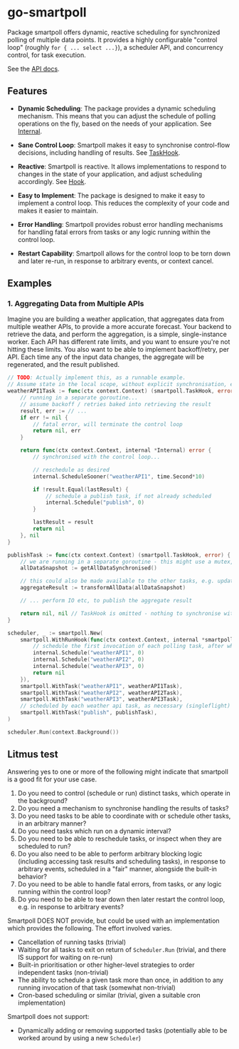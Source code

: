 # go-smartpoll

Package smartpoll offers dynamic, reactive scheduling for synchronized polling of multiple data points.
It provides a highly configurable "control loop" (roughly `for { ... select ...}`), a scheduler API, and concurrency
control, for task execution.

See the [API docs](https://pkg.go.dev/github.com/joeycumines/go-smartpoll).

## Features

- **Dynamic Scheduling**: The package provides a dynamic scheduling mechanism. This means that you can adjust the
  schedule of polling operations on the fly, based on the needs of your application. See
  [Internal](https://pkg.go.dev/github.com/joeycumines/go-smartpoll#Internal).

- **Sane Control Loop**: Smartpoll makes it easy to synchronise control-flow decisions, including handling of results.
  See [TaskHook](https://pkg.go.dev/github.com/joeycumines/go-smartpoll#TaskHook).

- **Reactive**: Smartpoll is reactive. It allows implementations to respond to changes in the state of your application,
  and adjust scheduling accordingly. See [Hook](https://pkg.go.dev/github.com/joeycumines/go-smartpoll#Hook).

- **Easy to Implement**: The package is designed to make it easy to implement a control loop. This reduces the
  complexity of your code and makes it easier to maintain.

- **Error Handling**: Smartpoll provides robust error handling mechanisms for handling fatal errors from tasks or any
  logic running within the control loop.

- **Restart Capability**: Smartpoll allows for the control loop to be torn down and later re-run, in response to
  arbitrary events, or context cancel.

## Examples

### 1. Aggregating Data from Multiple APIs

Imagine you are building a weather application, that aggregates data from multiple weather APIs, to provide a more
accurate forecast.
Your backend to retrieve the data, and perform the aggregation, is a simple, single-instance worker.
Each API has different rate limits, and you want to ensure you're not hitting these limits.
You also want to be able to implement backoff/retry, per API.
Each time any of the input data changes, the aggregate will be regenerated, and the result published.

```go
// TODO: Actually implement this, as a runnable example.
// Assume state in the local scope, without explicit synchronisation, except where noted.
weatherAPI1Task := func(ctx context.Context) (smartpoll.TaskHook, error) {
	// running in a separate goroutine...
	// assume backoff / retries baked into retrieving the result
	result, err := // ...
	if err != nil {
		// fatal error, will terminate the control loop
		return nil, err
	}

	return func(ctx context.Context, internal *Internal) error {
		// synchronised with the control loop...

		// reschedule as desired
		internal.ScheduleSooner("weatherAPI1", time.Second*10)

		if !result.Equal(lastResult) {
			// schedule a publish task, if not already scheduled
			internal.Schedule("publish", 0)
		}

		lastResult = result
		return nil
	}, nil
}

publishTask := func(ctx context.Context) (smartpoll.TaskHook, error) {
	// we are running in a separate goroutine - this might use a mutex, atomic, or some other mechanism to synchronise
	allDataSnapshot := getAllDataSynchronised()

	// this could also be made available to the other tasks, e.g. updated to a variable in the parent scope, in a TaskHook
	aggregateResult := transformAllData(allDataSnapshot)

	// ... perform IO etc, to publish the aggregate result

	return nil, nil // TaskHook is omitted - nothing to synchronise with the control loop
}

scheduler, _ := smartpoll.New(
	smartpoll.WithRunHook(func(ctx context.Context, internal *smartpoll.Internal) error {
		// schedule the first invocation of each polling task, after which they manage their own lifecycle
		internal.Schedule("weatherAPI1", 0)
		internal.Schedule("weatherAPI2", 0)
		internal.Schedule("weatherAPI3", 0)
		return nil
	}),
	smartpoll.WithTask("weatherAPI1", weatherAPI1Task),
	smartpoll.WithTask("weatherAPI2", weatherAPI2Task),
	smartpoll.WithTask("weatherAPI3", weatherAPI3Task),
	// scheduled by each weather api task, as necessary (singleflight)
	smartpoll.WithTask("publish", publishTask),
)

scheduler.Run(context.Background())
```

## Litmus test

Answering yes to one or more of the following might indicate that smartpoll is a good fit for your use case.

1. Do you need to control (schedule or run) distinct tasks, which operate in the background?
2. Do you need a mechanism to synchronise handling the results of tasks?
3. Do you need tasks to be able to coordinate with or schedule other tasks, in an arbitrary manner?
4. Do you need tasks which run on a dynamic interval?
5. Do you need to be able to reschedule tasks, or inspect when they are scheduled to run?
6. Do you also need to be able to perform arbitrary blocking logic (including accessing task results and scheduling
   tasks), in response to arbitrary events, scheduled in a "fair" manner, alongside the built-in behavior?
7. Do you need to be able to handle fatal errors, from tasks, or any logic running within the control loop?
8. Do you need to be able to tear down then later restart the control loop, e.g. in response to arbitrary events?

Smartpoll DOES NOT provide, but could be used with an implementation which provides the following. The effort involved
varies.

- Cancellation of running tasks (trivial)
- Waiting for all tasks to exit on return of `Scheduler.Run` (trivial, and there IS support for waiting on re-run)
- Built-in prioritisation or other higher-level strategies to order independent tasks (non-trivial)
- The ability to schedule a given task more than once, in addition to any running invocation of that task (somewhat
  non-trivial)
- Cron-based scheduling or similar (trivial, given a suitable cron implementation)

Smartpoll does not support:

- Dynamically adding or removing supported tasks (potentially able to be worked around by using a new `Scheduler`)
